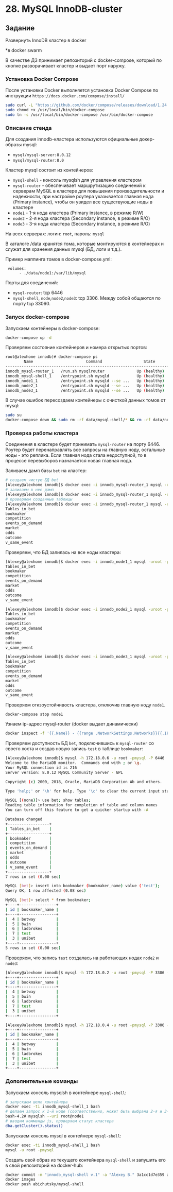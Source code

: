 # 28. MySQL InnoDB-cluster

## Задание
Развернуть InnoDB кластер в docker 

*в docker swarm

В качестве ДЗ принимает репозиторий с docker-compose, который по кнопке разворачивает кластер и выдает порт наружу.

### Установка Docker Compose

После установки Docker выполняется установка Docker Compose по инструкции 
```https://docs.docker.com/compose/install/``` 

```bash
sudo curl -L "https://github.com/docker/compose/releases/download/1.24.0/docker-compose-$(uname -s)-$(uname -m)" -o /usr/local/bin/docker-compose
sudo chmod +x /usr/local/bin/docker-compose
sudo ln -s /usr/local/bin/docker-compose /usr/bin/docker-compose
```
### Описание стенда

Для создания innodb-кластера используются официальные докер-образы mysql:
- ```mysql/mysql-server:8.0.12```
- ```mysql/mysql-router:8.0```

Кластер mysql состоит из контейнеров:
- ```mysql-shell``` - консоль mysqlsh для управления кластером
- ```mysql-router``` - обеспечивает маршрутизацию соединений к серверам MySQL в кластере для повышения производительности и надежности,
при настройке роутера указывается главная нода (Primary instance), чтобы он увидел все существующие ноды в кластере
- ```node1``` - 1-я нода кластера (Primary instance, в режиме R/W)
- ```node2``` - 2-я нода кластера (Secondary instance, в режиме R/O)
- ```node3``` - 3-я нода кластера (Secondary instance, в режиме R/O)

На всех серверах: логин: ```root```, пароль: ```mysql```

В каталоге /data хранятся тома, которые монтируются в контейнерах и служат для хранения данных mysql (БД, логи и т.д.).

Пример маппинга томов в docker-compose.yml:
```
 volumes:
      - ./data/node1:/var/lib/mysql
```
Порты для соединений: 
- `mysql-router`: tcp 6446
- `mysql-shell`, `node`,`node2`,`node3`: tcp 3306. Между собой общаются по порту tcp 33060.

### Запуск docker-compose

Запускаем контейнеры в docker-compose:
```bash
docker-compose up -d
```
Проверяем состояние контейнеров и номера открытых портов:
```bash
root@alexhome innodb]# docker-compose ps
        Name                       Command                  State                               Ports
------------------------------------------------------------------------------------------------------------------------------
innodb_mysql-router_1   /run.sh mysqlrouter              Up (healthy)   0.0.0.0:6446->6446/tcp, 64460/tcp, 6447/tcp, 64470/tcp
innodb_mysql-shell_1    /entrypoint.sh mysqld            Up (healthy)   3306/tcp, 33060/tcp
innodb_node1_1          /entrypoint.sh mysqld --se ...   Up (healthy)   0.0.0.0:3301->3306/tcp, 33060/tcp
innodb_node2_1          /entrypoint.sh mysqld --se ...   Up (healthy)   0.0.0.0:3302->3306/tcp, 33060/tcp
innodb_node3_1          /entrypoint.sh mysqld --se ...   Up (healthy)   0.0.0.0:3303->3306/tcp, 33060/tcp
```
В случае ошибок пересоздаем контейнеры с очисткой данных томов от mysql:
```bash
sudo su
docker-compose down && sudo rm -rf data/mysql-shell/* && rm -rf data/node1/* && rm -rf data/node2/* && rm -rf data/node3/* && docker-compose up -d
```
### Проверка работы кластера

Соединения в кластере будет принимать `mysql-router` на порту 6446. Роутер будет перенаправлять все запросы на главную ноду, остальные ноды - это реплика.
Если главная нода стала недоступной, то в процессе перевыборов назначается новая главная нода.

Заливаем дамп базы `bet` на кластер:
```bash
# создаем чистую БД bet
[Alexey@alexhome innodb]$ docker exec -i innodb_mysql-router_1 mysql -uroot -pmysql -e "CREATE DATABASE bet;"
# заливаем в нее дамп
[Alexey@alexhome innodb]$ docker exec -i innodb_mysql-router_1 mysql -uroot -pmysql bet < ./scripts/bet.dmp
# проверяем созданные таблицы
[Alexey@alexhome innodb]$ docker exec -i innodb_mysql-router_1 mysql -uroot -pmysql -e "USE bet; SHOW TABLES;"
Tables_in_bet
bookmaker
competition
events_on_demand
market
odds
outcome
v_same_event
```
Проверяем, что БД залилась на все ноды кластера:
```bash
[Alexey@alexhome innodb]$ docker exec -i innodb_node1_1 mysql -uroot -pmysql -e "USE bet; SHOW TABLES;"
Tables_in_bet
bookmaker
competition
events_on_demand
market
odds
outcome
v_same_event
```
```bash
[Alexey@alexhome innodb]$ docker exec -i innodb_node2_1 mysql -uroot -pmysql -e "USE bet; SHOW TABLES;"
Tables_in_bet
bookmaker
competition
events_on_demand
market
odds
outcome
v_same_event
```
```bash
[Alexey@alexhome innodb]$ docker exec -i innodb_node3_1 mysql -uroot -pmysql -e "USE bet; SHOW TABLES;"
Tables_in_bet
bookmaker
competition
events_on_demand
market
odds
outcome
v_same_event
```
Проверяем откзоустойчивость кластера, отключив главную ноду ```node1```.
```
docker-compose stop node1
```
Узнаем ip-адрес mysql-router (docker выдает динамически)
```bash
docker inspect -f '{{.Name}} - {{range .NetworkSettings.Networks}}{{.IPAddress}}{{end}}' $(docker ps -aq)
```
Проверяем доступность БД ```bet```, подключившись к ```mysql-router``` со своего хоста и создав новую запись ```test``` в таблице ```bookmaker```:
```bash
[Alexey@alexhome innodb]$ mysql -h 172.18.0.6 -u root -pmysql -P 6446
Welcome to the MariaDB monitor.  Commands end with ; or \g.
Your MySQL connection id is 216
Server version: 8.0.12 MySQL Community Server - GPL

Copyright (c) 2000, 2018, Oracle, MariaDB Corporation Ab and others.

Type 'help;' or '\h' for help. Type '\c' to clear the current input statement.

MySQL [(none)]> use bet; show tables;
Reading table information for completion of table and column names
You can turn off this feature to get a quicker startup with -A

Database changed
+------------------+
| Tables_in_bet    |
+------------------+
| bookmaker        |
| competition      |
| events_on_demand |
| market           |
| odds             |
| outcome          |
| v_same_event     |
+------------------+
7 rows in set (0.00 sec)

MySQL [bet]> insert into bookmaker (bookmaker_name) value ('test');
Query OK, 1 row affected (0.08 sec)

MySQL [bet]> select * from bookmaker;
+----+----------------+
| id | bookmaker_name |
+----+----------------+
|  4 | betway         |
|  5 | bwin           |
|  6 | ladbrokes      |
|  7 | test           |
|  3 | unibet         |
+----+----------------+
5 rows in set (0.00 sec)
```
Проверяем, что запись ```test``` создалась на работающих нодах ```node2``` и ```node3```:
```bash
[Alexey@alexhome innodb]$ mysql -h 172.18.0.2 -u root -pmysql -P 3306 -e "USE bet; select * from bookmaker;"
+----+----------------+
| id | bookmaker_name |
+----+----------------+
|  4 | betway         |
|  5 | bwin           |
|  6 | ladbrokes      |
|  7 | test           |
|  3 | unibet         |
+----+----------------+
```
```bash
[Alexey@alexhome innodb]$ mysql -h 172.18.0.4 -u root -pmysql -P 3306 -e "USE bet; select * from bookmaker;"
+----+----------------+
| id | bookmaker_name |
+----+----------------+
|  4 | betway         |
|  5 | bwin           |
|  6 | ladbrokes      |
|  7 | test           |
|  3 | unibet         |
+----+----------------+
```

### Дополнительные команды

Запускаем консоль mysqlsh в контейнере ```mysql-shell```:
```bash
# запускаем шелл контейнера
docker exec -ti innodb_mysql-shell_1 bash
# делаем запрос к 1-й ноде (соответственно, может быть выбрана 2-я и 3-я)
bash-4.2# mysqlsh --uri root@node1
# вводим комманды js, проверяем статус кластера
dba.getCluster().status()
```

Запускаем консоль mysql в контейнере ```mysql-shell```:
```bash
docker exec -ti innodb_mysql-shell_1 bash
mysql -u root -pmysql
```

Создать свой образ из текущего контейнера ```mysql-shell``` и запушить его в свой репозиторий на docker-hub:
```bash
docker commit -m "innodb_mysql-shell v.1" -a "Alexey B." 3a1cc1d7e359 abichutsky/mysql-shell:v1
docker images
docker push abichutsky/mysql-shell
```